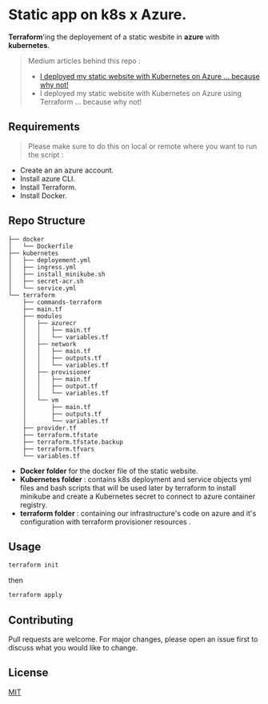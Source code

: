 # Static app on k8s x Azure.
**Terraform**'ing the deployement of a static wesbite in **azure** with **kubernetes**.
> Medium articles behind this repo : 
>  - [I deployed my static website with Kubernetes on Azure … because why not!](https://medium.com/aws-tip/i-deployed-my-static-website-with-kubernetes-on-azure-because-why-not-39a501399fd7)
>  - I deployed my static website with Kubernetes on Azure using Terraform … because why not!

## Requirements
> Please make sure to do this on local or remote where you want to run the script : 

- Create an an azure account.
- Install azure CLI.
- Install Terraform.
- Install Docker.

## Repo Structure 
```
├── docker
│   └── Dockerfile
├── kubernetes
│   ├── deployement.yml
│   ├── ingress.yml
│   ├── install_minikube.sh
│   ├── secret-acr.sh
│   └── service.yml
└── terraform
    ├── commands-terraform
    ├── main.tf
    ├── modules
    │   ├── azurecr
    │   │   ├── main.tf
    │   │   └── variables.tf
    │   ├── network
    │   │   ├── main.tf
    │   │   ├── outputs.tf
    │   │   └── variables.tf
    │   ├── provisioner
    │   │   ├── main.tf
    │   │   ├── output.tf
    │   │   └── variables.tf
    │   └── vm
    │       ├── main.tf
    │       ├── outputs.tf
    │       └── variables.tf
    ├── provider.tf
    ├── terraform.tfstate
    ├── terraform.tfstate.backup
    ├── terraform.tfvars
    └── variables.tf
```
- **Docker folder** for the docker file of the static website.
- **Kubernetes folder** : contains k8s deployment and service objects yml files and bash scripts that will be used later by terraform to install minikube and create a Kubernetes secret to connect to azure container registry.
- **terraform folder** : containing our infrastructure's code on azure and it's configuration with terraform provisioner resources .

## Usage

```bash
terraform init
```
then 
```bash
terraform apply
```

## Contributing
Pull requests are welcome. For major changes, please open an issue first to discuss what you would like to change.

## License
[MIT](https://choosealicense.com/licenses/mit/)